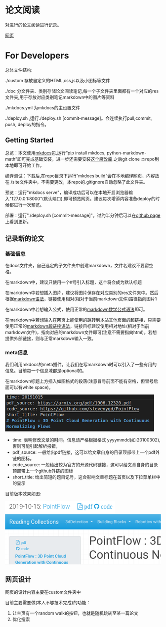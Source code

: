 # 论文阅读

对进行的论文阅读进行记录。

[网页](https://owen-liuyuxuan.github.io/papers_reading_sharing.github.io/)
<!-- [网页](http://192.168.1.122:8000) -->

# For Developers

总体文件结构:

./custom 存放自定义的HTML,css,js以及小图标等文件

./doc 分文件夹、类别存储论文阅读笔记,每一个子文件夹里面都有一个对应的res文件夹,用于存放对应类别笔记markdown中的图片等资料

./mkdocs.yml 为mkdocs的主设置文件

./deploy.sh ,运行./deploy.sh [commit-message]。会连续执行pull,commit, push, deploy的指令。

## Getting Started

总览：本文使用[mkdocs](https://www.mkdocs.org/)包,运行“pip install mkdocs, python-markdown-math”即可完成基础安装，进一步还需要安装[这个魔改库](https://github.com/Owen-Liuyuxuan/mkdocs-awesome-pages-plugin).之后git clone 本repo到本地即可开始工作。

编译测试：下载后,在repo目录下运行“mkdocs build”会在本地编译网页，内容放在./site文件夹中，不需要更改，本repo的.gitignore自动忽略了此文件夹。

预览：运行"mkdocs serve"，编译成功后可以在本地开启浏览器输入"127.0.0.1:8000"(默认端口),即可预览网页。建议每次增添内容准备deploy的时候都进行一次预览。

部署：运行"./deploy.sh [commit-message]"。过约半分钟后可以在[github page](https://owen-liuyuxuan.github.io/papers_reading_sharing.github.io/)上看到更新。

## 记录新的论文

### 基础信息
在docs文件夹，自己选定的子文件夹中创建markdown，文件名建议不要留空格。

在markdown中，建议只使用一个#号引入标题，这个将会成为默认标题

在markdown中若想插入图片，建议将图片保存在对应类别的res文件夹中。然后根据[markdown语法](http://xianbai.me/learn-md/article/syntax/images.html)，链接使用相对(相对于当前markdown文件)路径指向图片1

在markdown中若想输入公式，使用正常的[markdown数学公式语法](https://www.zybuluo.com/codeep/note/163962)即可。

在markdown中若想输入在网页上能使用的跳转到本站其他页面的超链接，只需要使用正常的[markdown超链接语法](http://xianbai.me/learn-md/article/syntax/links.html)，链接目标建议使用相对地址(相对于当前markdown文件)，指向对应的markdown文件即可(注意不需要指向html)。若想提供外部链接，则与正常markdown输入一致。


### meta信息

我们利用mkdocs的meta插件，让我们在写markdown时可以引入了一些有用的信息。目前每一个信息域都是optional的。

在markdown标题上方插入如图格式的段落(注意冒号前面不能有空格，但冒号后面可以有white space)。

![image](Readme_images/meta_info_example.png)

- time: 表明修改文章的时间。信息请严格根据格式 yyyymmdd(如:20100302),否则可能引起解析报错，
- pdf_source: 一般给出pdf链接，这可以给文章自身的目录顶部带上一个pdf外链的图标。
- code_source: 一般给出较为官方的开源代码链接，这可以给文章自身的目录顶部带上一个github外链的图标
- short_title: 给出简短的题目记号，这会影响文章标题在首页以及下拉菜单栏中的显示

目前版本效果如图:

![image](Readme_images/example.png)![image](Readme_images/Screenshot&#32;from&#32;2019-10-24&#32;23-39-03.png)


## 网页设计

网页的设计内容主要在custom文件夹中

目前主要需要做(本人不够技术完成)的功能：

1. 让主页有一个random walk的按钮，也就是随机跳转至某一篇论文
2. 优化搜索